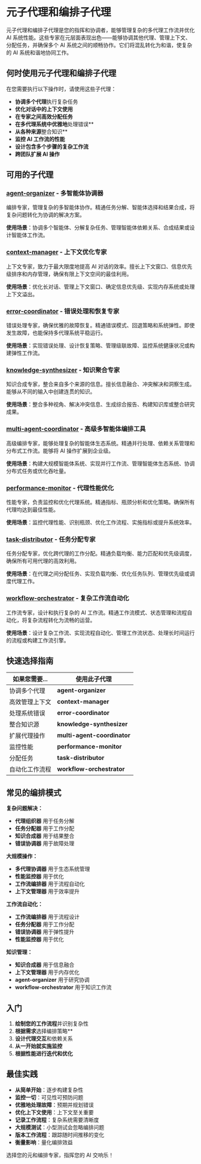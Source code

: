 # 元子代理和编排子代理

元子代理和编排子代理是您的指挥和协调者，能够管理复杂的多代理工作流并优化 AI 系统性能。这些专家在元层面表现出色——能够协调其他代理、管理上下文、分配任务，并确保多个 AI 系统之间的顺畅协作。它们将混乱转化为和谐，使复杂的 AI 系统和谐地协同工作。

## 何时使用元子代理和编排子代理

在您需要执行以下操作时，请使用这些子代理：
- **协调多个代理**执行复杂任务
- **优化对话中的上下文使用**
- **在专家之间高效分配任务**
- **在多代理系统中优雅地**处理错误**
- **从各种来源**整合知识**
- **监控 AI 工作流的性能**
- **设计包含多个步骤的复杂工作流**
- **跨团队扩展 AI 操作**

## 可用的子代理

### [**agent-organizer**](agent-organizer.md) - 多智能体协调器
编排专家，管理复杂的多智能体协作。精通任务分解、智能体选择和结果合成，将复杂问题转化为协调的解决方案。

**使用场景**：协调多个智能体、分解复杂任务、管理智能体依赖关系、合成结果或设计智能体工作流。

### [**context-manager**](context-manager.md) - 上下文优化专家
上下文专家，致力于最大限度地提高 AI 对话的效率。擅长上下文窗口、信息优先级排序和内存管理，确保有限上下文空间的最佳利用。

**使用场景**：优化长对话、管理上下文窗口、确定信息优先级、实现内存系统或处理上下文溢出。

### [**error-coordinator**](error-coordinator.md) - 错误处理和恢复专家
错误处理专家，确保优雅的故障恢复。精通错误模式、回退策略和系统弹性。即使发生故障，也能保持多代理系统平稳运行。

**使用场景**：实现错误处理、设计恢复策略、管理级联故障、监控系统健康状况或构建弹性工作流。

### [**knowledge-synthesizer**](knowledge-synthesizer.md) - 知识聚合专家
知识合成专家，整合来自多个来源的信息。擅长信息融合、冲突解决和洞察生成。能够从不同的输入中创建连贯的知识。

**使用场景**：整合多种视角、解决冲突信息、生成综合报告、构建知识库或整合研究成果。

### [**multi-agent-coordinator**](multi-agent-coordinator.md) - 高级多智能体编排工具
高级编排专家，能够处理复杂的智能体生态系统。精通并行处理、依赖关系管理和分布式工作流。能够将 AI 操作扩展到企业级。

**使用场景**：构建大规模智能体系统、实现并行工作流、管理智能体生态系统、协调分布式任务或优化吞吐量。

### [**performance-monitor**](performance-monitor.md) - 代理性能优化
性能专家，负责监控和优化代理系统。精通指标、瓶颈分析和优化策略。确保所有代理均达到最佳性能。

**使用场景**：监控代理性能、识别瓶颈、优化工作流程、实施指标或提升系统效率。

### [**task-distributor**](task-distributor.md) - 任务分配专家
任务分配专家，优化跨代理的工作分配。精通负载均衡、能力匹配和优先级调度，确保所有可用代理的高效利用。

**使用场景**：在代理之间分配任务、实现负载均衡、优化任务队列、管理优先级或调度代理工作。

### [**workflow-orchestrator**](workflow-orchestrator.md) - 复杂工作流自动化
工作流专家，设计和执行复杂的 AI 工作流。精通工作流模式、状态管理和流程自动化，将复杂流程转化为流畅的运营。

**使用场景**：设计复杂工作流、实现流程自动化、管理工作流状态、处理长时间运行的流程或构建工作流引擎。

## 快速选择指南

| 如果您需要... | 使用此子代理 |
|-------------------|-------------------|
| 协调多个代理 | **agent-organizer** |
| 高效管理上下文 | **context-manager** |
| 处理系统错误 | **error-coordinator** |
| 整合知识源 | **knowledge-synthesizer** |
| 扩展代理操作 | **multi-agent-coordinator** |
| 监控性能 | **performance-monitor** |
| 分配任务 | **task-distributor** |
| 自动化工作流程 | **workflow-orchestrator** |

## 常见的编排模式

**复杂问题解决：**
- **代理组织器** 用于任务分解
- **任务分配器** 用于工作分配
- **知识合成器** 用于结果整合
- **错误协调器** 用于故障处理

**大规模操作：**
- **多代理协调器** 用于生态系统管理
- **性能监控器** 用于优化
- **工作流编排器** 用于流程自动化
- **上下文管理器** 用于效率提升

**工作流自动化：**
- **工作流编排器** 用于流程设计
- **任务分配器** 用于工作分配
- **错误协调器** 用于弹性提升
- **性能监控器** 用于优化

**知识管理：**
- **知识合成器** 用于信息融合
- **上下文管理器** 用于内存优化
- **agent-organizer** 用于研究协调
- **workflow-orchestrator** 用于知识工作流

## 入门

1. **绘制您的工作流程**并识别复杂性
2. **根据需求**选择编排策略**
3. **设计代理交互**和依赖关系
4. **从一开始就实施监控**
5. **根据性能进行迭代和优化**

## 最佳实践

- **从简单开始**：逐步构建复杂性
- **监控一切**：可见性可预防问题
- **优雅地处理故障**：预期并规划错误
- **优化上下文使用**：上下文至关重要
- **记录工作流程**：复杂系统需要清晰度
- **大规模测试**：小型测试会忽略编排问题
- **版本工作流程**：跟踪随时间推移的变化
- **衡量影响**：量化编排效益

选择您的元和编排专家，指挥您的 AI 交响乐！